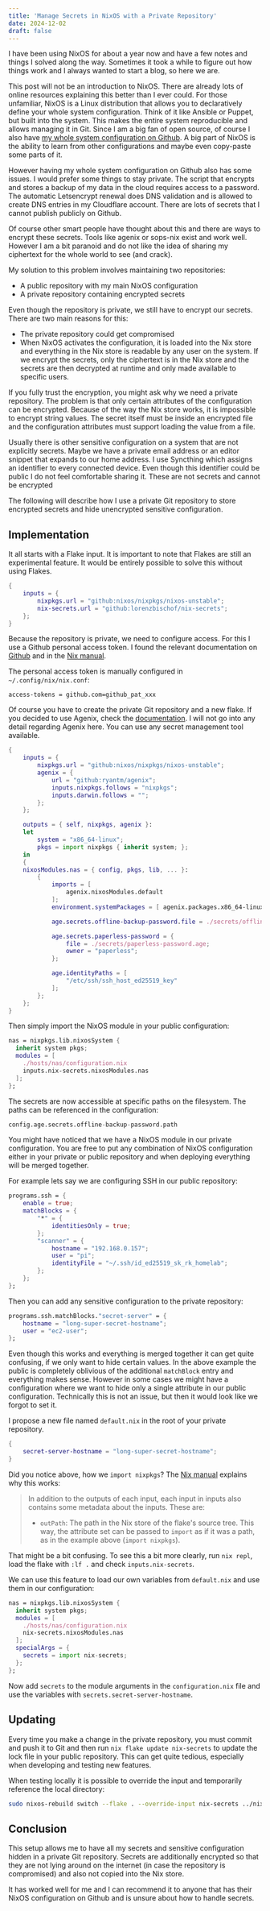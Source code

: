 ```yaml
---
title: 'Manage Secrets in NixOS with a Private Repository'
date: 2024-12-02
draft: false
---
```


I have been using NixOS for about a year now and have a few notes and things I solved along the way. Sometimes it took a while to figure out how things work and I always wanted to start a blog, so here we are.

This post will not be an introduction to NixOS. There are already lots of online resources explaining this better than I ever could. For those unfamiliar, NixOS is a Linux distribution that allows you to declaratively define your whole system configuration. Think of it like Ansible or Puppet, but built into the system. This makes the entire system reproducible and allows managing it in Git. Since I am a big fan of open source, of course I also have [my whole system configuration on Github](https://github.com/LorenzBischof/dotfiles). A big part of NixOS is the ability to learn from other configurations and maybe even copy-paste some parts of it.

However having my whole system configuration on Github also has some issues. I would prefer some things to stay private. The script that encrypts and stores a backup of my data in the cloud requires access to a password. The automatic Letsencrypt renewal does DNS validation and is allowed to create DNS entries in my Cloudflare account. There are lots of secrets that I cannot publish publicly on Github.

Of course other smart people have thought about this and there are ways to encrypt these secrets. Tools like agenix or sops-nix exist and work well. However I am a bit paranoid and do not like the idea of sharing my ciphertext for the whole world to see (and crack).

My solution to this problem involves maintaining two repositories:

- A public repository with my main NixOS configuration
- A private repository containing encrypted secrets

Even though the repository is private, we still have to encrypt our secrets. There are two main reasons for this:
- The private repository could get compromised
- When NixOS activates the configuration, it is loaded into the Nix store and everything in the Nix store is readable by any user on the system. If we encrypt the secrets, only the ciphertext is in the Nix store and the secrets are then decrypted at runtime and only made available to specific users.

If you fully trust the encryption, you might ask why we need a private repository. The problem is that only certain attributes of the configuration can be encrypted. Because of the way the Nix store works, it is impossible to encrypt string values. The secret itself must be inside an encrypted file and the configuration attributes must support loading the value from a file.

Usually there is other sensitive configuration on a system that are not explicitly secrets. Maybe we have a private email address or an editor snippet that expands to our home address. I use Syncthing which assigns an identifier to every connected device. Even though this identifier could be public I do not feel comfortable sharing it. These are not secrets and cannot be encrypted

The following will describe how I use a private Git repository to store encrypted secrets and hide unencrypted sensitive configuration.

## Implementation

It all starts with a Flake input. It is important to note that Flakes are still an experimental feature. It would be entirely possible to solve this without using Flakes.

```nix
{
    inputs = {
        nixpkgs.url = "github:nixos/nixpkgs/nixos-unstable";
        nix-secrets.url = "github:lorenzbischof/nix-secrets";
    };
}
```

Because the repository is private, we need to configure access. For this I use a Github personal access token. I found the relevant documentation on [Github](https://github.blog/changelog/2022-10-18-introducing-fine-grained-personal-access-tokens/) and in the [Nix manual](https://nix.dev/manual/nix/stable/command-ref/conf-file#conf-access-tokens).

The personal access token is manually configured in `~/.config/nix/nix.conf`:
```
access-tokens = github.com=github_pat_xxx
```

Of course you have to create the private Git repository and a new flake. If you decided to use Agenix, check the [documentation](https://github.com/ryantm/agenix#install-via-flakes). I will not go into any detail regarding Agenix here. You can use any secret management tool available.

```nix
{
    inputs = {
        nixpkgs.url = "github:nixos/nixpkgs/nixos-unstable";
        agenix = {
            url = "github:ryantm/agenix";
            inputs.nixpkgs.follows = "nixpkgs";
            inputs.darwin.follows = "";
        };
    };

    outputs = { self, nixpkgs, agenix }:
    let
        system = "x86_64-linux";
        pkgs = import nixpkgs { inherit system; };
    in
    {
    nixosModules.nas = { config, pkgs, lib, ... }:
        {
            imports = [
                agenix.nixosModules.default
            ];
            environment.systemPackages = [ agenix.packages.x86_64-linux.default ];

            age.secrets.offline-backup-password.file = ./secrets/offline-backup-password.age;

            age.secrets.paperless-password = {
                file = ./secrets/paperless-password.age;
                owner = "paperless";
            };

            age.identityPaths = [
                "/etc/ssh/ssh_host_ed25519_key"
            ];
        };
    };
}

```

Then simply import the NixOS module in your public configuration:
```nix
nas = nixpkgs.lib.nixosSystem {
  inherit system pkgs;
  modules = [
    ./hosts/nas/configuration.nix
    inputs.nix-secrets.nixosModules.nas
  ];
};
```

The secrets are now accessible at specific paths on the filesystem. The paths can be referenced in the configuration:
```nix
config.age.secrets.offline-backup-password.path
```

You might have noticed that we have a NixOS module in our private configuration. You are free to put any combination of NixOS configuration either in your private or public repository and when deploying everything will be merged together.

For example lets say we are configuring SSH in our public repository:
```nix
programs.ssh = {
    enable = true;
    matchBlocks = {
        "*" = {
            identitiesOnly = true;
        };
        "scanner" = {
            hostname = "192.168.0.157";
            user = "pi";
            identityFile = "~/.ssh/id_ed25519_sk_rk_homelab";
        };
    };
};
```
Then you can add any sensitive configuration to the private repository:
```nix
programs.ssh.matchBlocks."secret-server" = {
    hostname = "long-super-secret-hostname";
    user = "ec2-user";
};
```

Even though this works and everything is merged together it can get quite confusing, if we only want to hide certain values. In the above example the public is completely oblivious of the additional `matchBlock` entry and everything makes sense. However in some cases we might have a configuration where we want to hide only a single attribute in our public configuration. Technically this is not an issue, but then it would look like we forgot to set it.

I propose a new file named `default.nix` in the root of your private repository.

```nix
{
    secret-server-hostname = "long-super-secret-hostname";
}
```

Did you notice above, how we `import nixpkgs`? The [Nix manual](https://nix.dev/manual/nix/2.18/command-ref/new-cli/nix3-flake.html#flake-format) explains why this works:

> In addition to the outputs of each input, each input in inputs also contains some metadata about the inputs. These are:
> - `outPath`: The path in the Nix store of the flake's source tree. This way, the attribute set can be passed to `import` as if it was a path, as in the example above (`import nixpkgs`).

That might be a bit confusing. To see this a bit more clearly, run `nix repl`, load the flake with `:lf .` and check `inputs.nix-secrets`.

We can use this feature to load our own variables from `default.nix` and use them in our configuration:
```nix
nas = nixpkgs.lib.nixosSystem {
  inherit system pkgs;
  modules = [
    ./hosts/nas/configuration.nix
    nix-secrets.nixosModules.nas
  ];
  specialArgs = {
    secrets = import nix-secrets;
  };
};

```
Now add `secrets` to the module arguments in the `configuration.nix` file and use the variables with `secrets.secret-server-hostname`.

## Updating

Every time you make a change in the private repository, you must commit and push it to Git and then run `nix flake update nix-secrets` to update the lock file in your public repository. This can get quite tedious, especially when developing and testing new features.

When testing locally it is possible to override the input and temporarily reference the local directory:
```bash
sudo nixos-rebuild switch --flake . --override-input nix-secrets ../nix-secrets
```

## Conclusion

This setup allows me to have all my secrets and sensitive configuration hidden in a private Git repository. Secrets are additionally encrypted so that they are not lying around on the internet (in case the repository is compromised) and also not copied into the Nix store.

It has worked well for me and I can recommend it to anyone that has their NixOS configuration on Github and is unsure about how to handle secrets.
